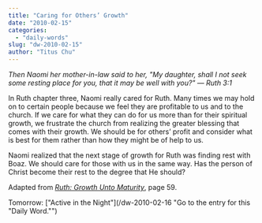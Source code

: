 ```yaml
---
title: "Caring for Others’ Growth"
date: "2010-02-15"
categories: 
  - "daily-words"
slug: "dw-2010-02-15"
author: "Titus Chu"
---
```


_Then Naomi her mother-in-law said to her, "My daughter, shall I not seek some resting place for you, that it may be well with you?" — Ruth 3:1_

In Ruth chapter three, Naomi really cared for Ruth. Many times we may hold on to certain people because we feel they are profitable to us and to the church. If we care for what they can do for us more than for their spiritual growth, we frustrate the church from realizing the greater blessing that comes with their growth. We should be for others’ profit and consider what is best for them rather than how they might be of help to us.

Naomi realized that the next stage of growth for Ruth was finding rest with Boaz. We should care for those with us in the same way. Has the person of Christ become their rest to the degree that He should?

Adapted from [_Ruth: Growth Unto Maturity_](/book-ruth "Go to the listing for this book."), page 59.

Tomorrow: ["Active in the Night"](/dw-2010-02-16 "Go to the entry for this "Daily Word."")
